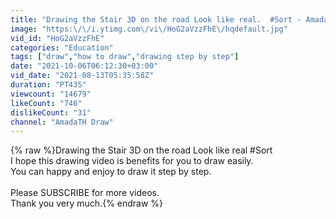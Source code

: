 ```yaml
---
title: "Drawing the Stair 3D on the road Look like real.  #Sort - AmadaTH Draw"
image: "https:\/\/i.ytimg.com\/vi\/HoG2aVzzFhE\/hqdefault.jpg"
vid_id: "HoG2aVzzFhE"
categories: "Education"
tags: ["draw","how to draw","drawing step by step"]
date: "2021-10-06T06:12:30+03:00"
vid_date: "2021-08-13T05:35:58Z"
duration: "PT43S"
viewcount: "14679"
likeCount: "746"
dislikeCount: "31"
channel: "AmadaTH Draw"
---
```

{% raw %}Drawing the Stair 3D on the road Look like real #Sort<br />I hope this drawing  video is benefits for you to draw easily.<br />You can happy and enjoy to draw it step by step.<br /><br />Please SUBSCRIBE for more videos.<br />Thank you very much.{% endraw %}
